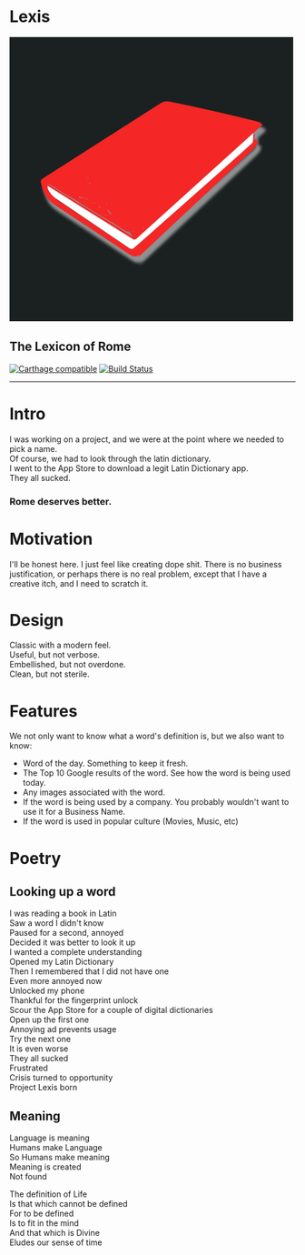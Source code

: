 Lexis
==========================================

![Lexis](Design/Logo/Book_Red_Sleek/Icon-Original.png)

## The Lexicon of Rome

[![Carthage compatible](https://img.shields.io/badge/Carthage-compatible-4BC51D.svg?style=flat)](https://github.com/Carthage/Carthage)
[![Build Status](https://travis-ci.org/RedRoma/Lexis.svg?branch=develop)](https://travis-ci.org/RedRoma/Lexis)

---

# Intro

I was working on a project, and we were at the point where we needed to pick a name.   
Of course, we had to look through the latin dictionary.  
I went to the App Store to download a legit Latin Dictionary app.  
They all sucked.

### Rome deserves better.

# Motivation

I'll be honest here. I just feel like creating dope shit. There is no business justification, or perhaps there is no real problem, except that I have a creative itch, and I need to scratch it.


# Design

Classic with a modern feel.  
Useful, but not verbose.  
Embellished, but not overdone.   
Clean, but not sterile.  



# Features

We not only want to know what a word's definition is, but we also want to know:

+ Word of the day. Something to keep it fresh.
+ The Top 10 Google results of the word. See how the word is being used today.
+ Any images associated with the word.   
+ If the word is being used by a company. You probably wouldn't want to use it for a Business Name.
+ If the word is used in popular culture (Movies, Music, etc)  


# Poetry

## Looking up a word

I was reading a book in Latin  
Saw a word I didn't know  
Paused for a second, annoyed  
Decided it was better to look it up  
I wanted a complete understanding  
Opened my Latin Dictionary  
Then I remembered that I did not have one  
Even more annoyed now  
Unlocked my phone   
Thankful for the fingerprint unlock  
Scour the App Store for a couple of digital dictionaries  
Open up the first one  
Annoying ad prevents usage  
Try the next one  
It is even worse  
They all sucked  
Frustrated  
Crisis turned to opportunity  
Project Lexis born  


## Meaning

Language is meaning  
Humans make Language  
So Humans make meaning  
Meaning is created  
Not found  

The definition of Life  
Is that which cannot be defined  
For to be defined  
Is to fit in the mind  
And that which is Divine  
Eludes our sense of time
